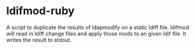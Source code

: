 ldifmod-ruby
============

A script to duplicate the results of ldapmodify on a static ldiff file. ldifmod will read in ldiff change files and apply those mods to an given ldif file. It writes the result to stdout.
